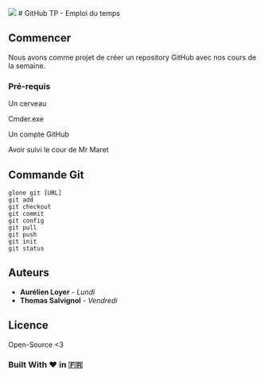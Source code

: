 <img src="https://doc.wiprog.fr/documents/logo.png" /> # GitHub TP - Emploi du temps

## Commencer

Nous avons comme projet de créer un repository GitHub avec nos cours de la semaine.

### Pré-requis

Un cerveau

Cmder.exe

Un compte GitHub

Avoir suivi le cour de Mr Maret

## Commande Git

```
glone git [URL]
git add
git checkout
git commit
git config
git pull
git push
git init
git status
```

## Auteurs

* **Aurélien Loyer** - *Lundi*
* **Thomas Salvignol** - *Vendredi*

## Licence

Open-Source <3

### Built With ❤️ in 🇫🇷
